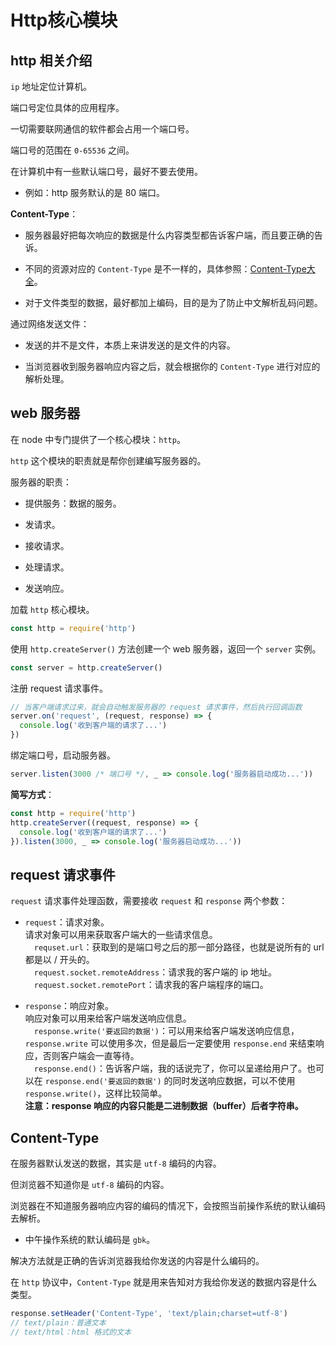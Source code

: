 # Http核心模块

## http 相关介绍

`ip` 地址定位计算机。

端口号定位具体的应用程序。

一切需要联网通信的软件都会占用一个端口号。

端口号的范围在 `0-65536` 之间。

在计算机中有一些默认端口号，最好不要去使用。

- 例如：http 服务默认的是 80 端口。

**Content-Type**：

- 服务器最好把每次响应的数据是什么内容类型都告诉客户端，而且要正确的告诉。

- 不同的资源对应的 `Content-Type` 是不一样的，具体参照：[Content-Type大全](http://tool.oschina.net/commons)。

- 对于文件类型的数据，最好都加上编码，目的是为了防止中文解析乱码问题。

通过网络发送文件：

- 发送的并不是文件，本质上来讲发送的是文件的内容。

- 当浏览器收到服务器响应内容之后，就会根据你的 `Content-Type` 进行对应的解析处理。

## web 服务器

在 node 中专门提供了一个核心模块：`http`。

`http` 这个模块的职责就是帮你创建编写服务器的。

服务器的职责：

- 提供服务：数据的服务。

- 发请求。

- 接收请求。

- 处理请求。

- 发送响应。

加载 `http` 核心模块。

```js
const http = require('http')
```

使用 `http.createServer()` 方法创建一个 web 服务器，返回一个 `server` 实例。

```js
const server = http.createServer()
```

注册 request 请求事件。

```js
// 当客户端请求过来，就会自动触发服务器的 request 请求事件，然后执行回调函数
server.on('request', (request, response) => {
  console.log('收到客户端的请求了...')
})
```

绑定端口号，启动服务器。

```js
server.listen(3000 /* 端口号 */, _ => console.log('服务器启动成功...'))
```

**简写方式**：

```js
const http = require('http')
http.createServer((request, response) => {
  console.log('收到客户端的请求了...')
}).listen(3000, _ => console.log('服务器启动成功...'))
```

## request 请求事件

`request` 请求事件处理函数，需要接收 `request` 和 `response` 两个参数：

- `request`：请求对象。  
请求对象可以用来获取客户端大的一些请求信息。  
&emsp;`requset.url`：获取到的是端口号之后的那一部分路径，也就是说所有的 url 都是以 / 开头的。  
&emsp;`request.socket.remoteAddress`：请求我的客户端的 ip 地址。  
&emsp;`request.socket.remotePort`：请求我的客户端程序的端口。

- `response`：响应对象。  
响应对象可以用来给客户端发送响应信息。  
&emsp;`response.write('要返回的数据')`：可以用来给客户端发送响应信息，`response.write` 可以使用多次，但是最后一定要使用 `response.end` 来结束响应，否则客户端会一直等待。  
&emsp;`response.end()`：告诉客户端，我的话说完了，你可以呈递给用户了。也可以在 `response.end('要返回的数据')` 的同时发送响应数据，可以不使用 `response.write()`，这样比较简单。  
**注意：response 响应的内容只能是二进制数据（buffer）后者字符串。**

## Content-Type

在服务器默认发送的数据，其实是 `utf-8` 编码的内容。

但浏览器不知道你是 `utf-8` 编码的内容。

浏览器在不知道服务器响应内容的编码的情况下，会按照当前操作系统的默认编码去解析。

- 中午操作系统的默认编码是 `gbk`。

解决方法就是正确的告诉浏览器我给你发送的内容是什么编码的。

在 `http` 协议中，`Content-Type` 就是用来告知对方我给你发送的数据内容是什么类型。

```js
response.setHeader('Content-Type', 'text/plain;charset=utf-8')
// text/plain：普通文本
// text/html：html 格式的文本
```
